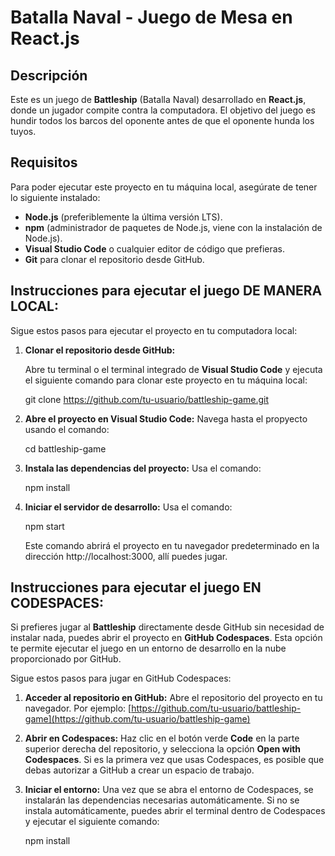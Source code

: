 # Batalla Naval - Juego de Mesa en React.js

## Descripción

Este es un juego de **Battleship** (Batalla Naval) desarrollado en **React.js**, donde un jugador compite contra la computadora. El objetivo del juego es hundir todos los barcos del oponente antes de que el oponente hunda los tuyos.

## Requisitos

Para poder ejecutar este proyecto en tu máquina local, asegúrate de tener lo siguiente instalado:

- **Node.js** (preferiblemente la última versión LTS).
- **npm** (administrador de paquetes de Node.js, viene con la instalación de Node.js).
- **Visual Studio Code** o cualquier editor de código que prefieras.
- **Git** para clonar el repositorio desde GitHub.

## Instrucciones para ejecutar el juego DE MANERA LOCAL:

Sigue estos pasos para ejecutar el proyecto en tu computadora local:

1. **Clonar el repositorio desde GitHub:**

   Abre tu terminal o el terminal integrado de **Visual Studio Code** y ejecuta el siguiente comando para clonar este proyecto en tu máquina local:

   git clone https://github.com/tu-usuario/battleship-game.git

2. **Abre el proyecto en Visual Studio Code:**
   Navega hasta el propyecto usando el comando:

   cd battleship-game

3. **Instala las dependencias del proyecto:**
   Usa el comando:

   npm install

4. **Iniciar el servidor de desarrollo:**
   Usa el comando:

   npm start

   Este comando abrirá el proyecto en tu navegador predeterminado en la dirección http://localhost:3000, allí puedes jugar.

## Instrucciones para ejecutar el juego EN CODESPACES:

Si prefieres jugar al **Battleship** directamente desde GitHub sin necesidad de instalar nada, puedes abrir el proyecto en **GitHub Codespaces**. Esta opción te permite ejecutar el juego en un entorno de desarrollo en la nube proporcionado por GitHub.

Sigue estos pasos para jugar en GitHub Codespaces:

1. **Acceder al repositorio en GitHub:**
   Abre el repositorio del proyecto en tu navegador. Por ejemplo:
   [https://github.com/tu-usuario/battleship-game](https://github.com/tu-usuario/battleship-game)

2. **Abrir en Codespaces:**
   Haz clic en el botón verde **Code** en la parte superior derecha del repositorio, y selecciona la opción **Open with Codespaces**. Si es la primera vez que usas Codespaces, es posible que debas autorizar a GitHub a crear un espacio de trabajo.

3. **Iniciar el entorno:**
   Una vez que se abra el entorno de Codespaces, se instalarán las dependencias necesarias automáticamente. Si no se instala automáticamente, puedes abrir el terminal dentro de Codespaces y ejecutar el siguiente comando:

   npm install
